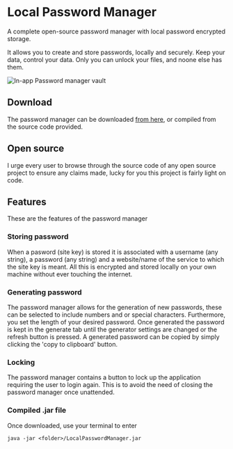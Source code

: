 # Local Password Manager
 A complete open-source password manager with local password encrypted storage.

 It allows you to create and store passwords, locally and securely.
 Keep your data, control your data. 
 Only you can unlock your files, and noone else has them.
 
 ![In-app Password manager vault](url "Images/vault.png")
 
 
 ## Download
 The password manager can be downloaded [from here](Downloads/LocalPasswordManager.jar), or compiled from the source code provided.
 
 
 ## Open source
 I urge every user to browse through the source code of any open source project to ensure any claims made, lucky for you this project is fairly light on code.
 
 
 ## Features
 These are the features of the password manager
 
 ### Storing password
 When a pasword (site key) is stored it is associated with a username (any string), a password (any string) and a website/name of the service to which the site key is meant.
 All this is encrypted and stored locally on your own machine without ever touching the internet.
 
 ### Generating password
 The password manager allows for the generation of new passwords, these can be selected to include numbers and or special characters. Furthermore, you set the length of your desired password.
 Once generated the password is kept in the generate tab until the generator settings are changed or the refresh button is pressed.
 A generated password can be copied by simply clicking the 'copy to clipboard' button.
 
 
 ### Locking
 The password manager contains a button to lock up the application requiring the user to login again. This is to avoid the need of closing the password manager once unattended. 
 
 
 ### Compiled .jar file
 Once downloaded, use your terminal to enter
 
 ```java -jar <folder>/LocalPasswordManager.jar ```
